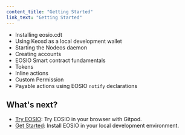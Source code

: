 ```yaml
---
content_title: "Getting Started"
link_text: "Getting Started"
---
```


- Installing eosio.cdt
- Using Keosd as a local development wallet
- Starting the Nodeos daemon
- Creating accounts
- EOSIO Smart contract fundamentals
- Tokens
- Inline actions
- Custom Permission
- Payable actions using EOSIO `notify` declarations

## What's next?

- [Try EOSIO](01_try-eosio.md): Try EOSIO in your browser with Gitpod.
- [Get Started](02_development-environment/introduction.md): Install EOSIO in your local development environment.
